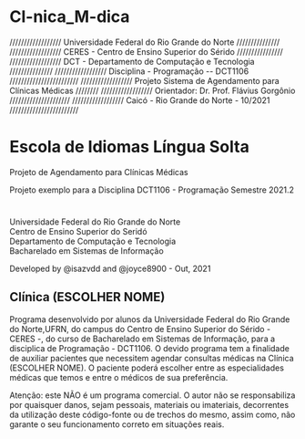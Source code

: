 # Cl-nica_M-dica

////////////////// Universidade Federal do Rio Grande do Norte ///////////////
////////////////// CERES - Centro de Ensino Superior do Sérido ////////////////
////////////////// DCT - Departamento de Computação e Tecnologia ///////////////
////////////////// Disciplina - Programação -- DCT1106 ////////////////////////
////////////////// Projeto Sistema de Agendamento para Clínicas Médicas ////////
////////////////// Orientador: Dr. Prof. Flávius Gorgônio /////////////////////
////////////////// Caicó - Rio Grande do Norte - 10/2021 ////////////////////////

# Escola de Idiomas Língua Solta

Projeto de Agendamento para Clínicas Médicas

Projeto exemplo para a Disciplina DCT1106 - Programação
Semestre 2021.2

#

Universidade Federal do Rio Grande do Norte \
Centro de Ensino Superior do Seridó \
Departamento de Computação e Tecnologia \
Bacharelado em Sistemas de Informação

Developed by @isazvdd and @joyce8900 - Out, 2021

## Clínica (ESCOLHER NOME)

Programa desenvolvido por alunos da Universidade Federal do Rio Grande do Norte,UFRN, do campus do Centro de Ensino Superior do Sérido - CERES -, do curso de Bacharelado em Sistemas de Informação, para a disciplica de Programação - DCT1106. O devido programa tem a finalidade de auxiliar pacientes que necessitem agendar consultas médicas na Clínica (ESCOLHER NOME). O paciente poderá escolher entre as especialidades médicas que temos e entre o médicos de sua preferência.

Atenção: este NÃO é um programa comercial. O autor não se responsabiliza por quaisquer danos, sejam pessoais, materiais ou imateriais, decorrentes da utilização deste código-fonte ou de trechos do mesmo, assim como, não garante o seu funcionamento correto em situações reais.

